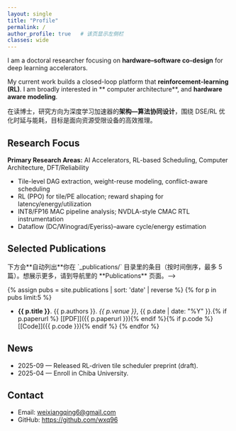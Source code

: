 ```yaml
---
layout: single
title: "Profile"
permalink: /
author_profile: true   # 该页显示左侧栏
classes: wide
---
```


I am a doctoral researcher focusing on **hardware–software co-design** for deep learning accelerators.  

My current work builds a closed-loop platform that **reinforcement-learning (RL)**. I am broadly interested in ** computer architecture**, and **hardware aware modeling**.

在读博士，研究方向为深度学习加速器的**架构—算法协同设计**，围绕 DSE/RL 优化时延与能耗，目标是面向资源受限设备的高效推理。

## Research Focus
**Primary Research Areas:** AI Accelerators, RL-based Scheduling, Computer Architecture, DFT/Reliability

- Tile-level DAG extraction, weight-reuse modeling, conflict-aware scheduling  
- RL (PPO) for tile/PE allocation; reward shaping for latency/energy/utilization  
- INT8/FP16 MAC pipeline analysis; NVDLA-style CMAC RTL instrumentation  
- Dataflow (DC/Winograd/Eyeriss)–aware cycle/energy estimation

## Selected Publications
<!--> 下方会**自动列出**你在 `_publications/` 目录里的条目（按时间倒序，最多 5 篇）。想展示更多，请到导航里的 **Publications** 页面。-->

{% assign pubs = site.publications | sort: 'date' | reverse %}
{% for p in pubs limit:5 %}
- **{{ p.title }}**. {{ p.authors }}. *{{ p.venue }}*, {{ p.date | date: "%Y" }}.{% if p.paperurl %} [[PDF]]({{ p.paperurl }}){% endif %}{% if p.code %} [[Code]]({{ p.code }}){% endif %}
{% endfor %}

## News
- 2025-09 — Released RL-driven tile scheduler preprint (draft).  
- 2025-04 — Enroll in Chiba University.

## Contact
- Email: weixiangqing6@gmail.com  
- GitHub: https://github.com/wxq96  

